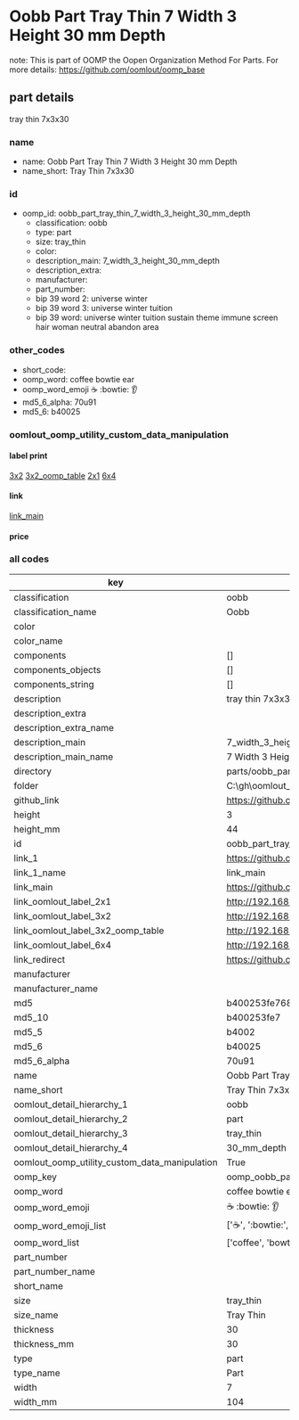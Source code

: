 # Oobb Part Tray Thin 7 Width 3 Height 30 mm Depth  

note: This is part of OOMP the Oopen Organization Method For Parts. For more details: https://github.com/oomlout/oomp_base

##  part details
  



tray thin 7x3x30



### name
* name: Oobb Part Tray Thin 7 Width 3 Height 30 mm Depth
* name_short: Tray Thin 7x3x30 
### id
* oomp_id: oobb_part_tray_thin_7_width_3_height_30_mm_depth
  * classification: oobb
  * type: part
  * size: tray_thin
  * color: 
  * description_main: 7_width_3_height_30_mm_depth
  * description_extra: 
  * manufacturer: 
  * part_number: 
  * bip 39 word 2: universe winter
  * bip 39 word 3: universe winter tuition
  * bip 39 word: universe winter tuition sustain theme immune screen hair woman neutral abandon area

### other_codes
* short_code: 
* oomp_word: coffee bowtie ear
* oomp_word_emoji :coffee: :bowtie: :ear:
* md5_6_alpha: 70u91
* md5_6: b40025






### oomlout_oomp_utility_custom_data_manipulation
#### label print
[3x2](http://192.168.1.245:1112/?label=oomp%2070u91)
[3x2_oomp_table](http://192.168.1.108:1112/?label=oomp%2070u91)
[2x1](http://192.168.1.242:1112/?label=oomp%2070u91)
[6x4](http://192.168.1.55:1112/?label=oomp%2070u91)    

#### link

[link_main](https://github.com/oomlout/oomlout_oobb_version_4_generated_parts/tree/main/navigation_oomp/oobb/part/tray_thin/7_width_3_height_30_mm_depth/part)                              

#### price







### all codes 
| key | value |  
| --- | --- |  
| classification | oobb |  
| classification_name | Oobb |  
| color |  |  
| color_name |  |  
| components | [] |  
| components_objects | [] |  
| components_string | [] |  
| description | tray thin 7x3x30 |  
| description_extra |  |  
| description_extra_name |  |  
| description_main | 7_width_3_height_30_mm_depth |  
| description_main_name | 7 Width 3 Height 30 mm Depth |  
| directory | parts/oobb_part_tray_thin_7_width_3_height_30_mm_depth |  
| folder | C:\gh\oomlout_oobb_version_4_generated_parts\parts\oobb_part_tray_thin_7_width_3_height_30_mm_depth |  
| github_link | https://github.com/oomlout/oomlout_oomp_part_src/tree/main/parts/oobb_part_tray_thin_7_width_3_height_30_mm_depth |  
| height | 3 |  
| height_mm | 44 |  
| id | oobb_part_tray_thin_7_width_3_height_30_mm_depth |  
| link_1 | https://github.com/oomlout/oomlout_oobb_version_4_generated_parts/tree/main/navigation_oomp/oobb/part/tray_thin/7_width_3_height_30_mm_depth/part |  
| link_1_name | link_main |  
| link_main | https://github.com/oomlout/oomlout_oobb_version_4_generated_parts/tree/main/navigation_oomp/oobb/part/tray_thin/7_width_3_height_30_mm_depth/part |  
| link_oomlout_label_2x1 | http://192.168.1.242:1112/?label=oomp%2070u91 |  
| link_oomlout_label_3x2 | http://192.168.1.245:1112/?label=oomp%2070u91 |  
| link_oomlout_label_3x2_oomp_table | http://192.168.1.108:1112/?label=oomp%2070u91 |  
| link_oomlout_label_6x4 | http://192.168.1.55:1112/?label=oomp%2070u91 |  
| link_redirect | https://github.com/oomlout/oomlout_oobb_version_4_generated_parts/tree/main/parts/oobb_tray_thin_07_03_30 |  
| manufacturer |  |  
| manufacturer_name |  |  
| md5 | b400253fe7685831c6f00dafd47f076e |  
| md5_10 | b400253fe7 |  
| md5_5 | b4002 |  
| md5_6 | b40025 |  
| md5_6_alpha | 70u91 |  
| name | Oobb Part Tray Thin 7 Width 3 Height 30 mm Depth |  
| name_short | Tray Thin 7x3x30  |  
| oomlout_detail_hierarchy_1 | oobb |  
| oomlout_detail_hierarchy_2 | part |  
| oomlout_detail_hierarchy_3 | tray_thin |  
| oomlout_detail_hierarchy_4 | 30_mm_depth |  
| oomlout_oomp_utility_custom_data_manipulation | True |  
| oomp_key | oomp_oobb_part_tray_thin_7_width_3_height_30_mm_depth |  
| oomp_word | coffee bowtie ear |  
| oomp_word_emoji | :coffee: :bowtie: :ear: |  
| oomp_word_emoji_list | [':coffee:', ':bowtie:', ':ear:'] |  
| oomp_word_list | ['coffee', 'bowtie', 'ear'] |  
| part_number |  |  
| part_number_name |  |  
| short_name |  |  
| size | tray_thin |  
| size_name | Tray Thin |  
| thickness | 30 |  
| thickness_mm | 30 |  
| type | part |  
| type_name | Part |  
| width | 7 |  
| width_mm | 104 |  
